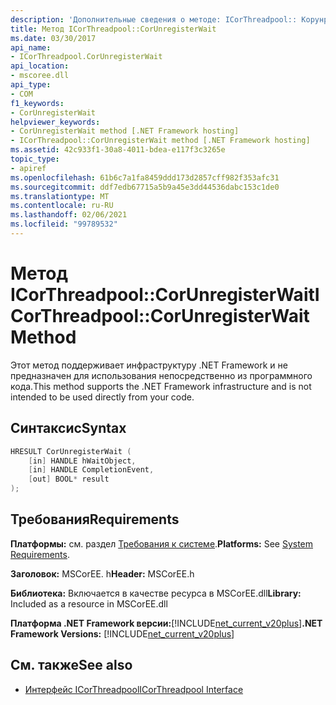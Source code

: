 ```yaml
---
description: 'Дополнительные сведения о методе: ICorThreadpool:: Корунрегистерваит'
title: Метод ICorThreadpool::CorUnregisterWait
ms.date: 03/30/2017
api_name:
- ICorThreadpool.CorUnregisterWait
api_location:
- mscoree.dll
api_type:
- COM
f1_keywords:
- CorUnregisterWait
helpviewer_keywords:
- CorUnregisterWait method [.NET Framework hosting]
- ICorThreadpool::CorUnregisterWait method [.NET Framework hosting]
ms.assetid: 42c933f1-30a8-4011-bdea-e117f3c3265e
topic_type:
- apiref
ms.openlocfilehash: 61b6c7a1fa8459ddd173d2857cff982f353afc31
ms.sourcegitcommit: ddf7edb67715a5b9a45e3dd44536dabc153c1de0
ms.translationtype: MT
ms.contentlocale: ru-RU
ms.lasthandoff: 02/06/2021
ms.locfileid: "99789532"
---
```

# <a name="icorthreadpoolcorunregisterwait-method"></a><span data-ttu-id="6c0d2-103">Метод ICorThreadpool::CorUnregisterWait</span><span class="sxs-lookup"><span data-stu-id="6c0d2-103">ICorThreadpool::CorUnregisterWait Method</span></span>

<span data-ttu-id="6c0d2-104">Этот метод поддерживает инфраструктуру .NET Framework и не предназначен для использования непосредственно из программного кода.</span><span class="sxs-lookup"><span data-stu-id="6c0d2-104">This method supports the .NET Framework infrastructure and is not intended to be used directly from your code.</span></span>  
  
## <a name="syntax"></a><span data-ttu-id="6c0d2-105">Синтаксис</span><span class="sxs-lookup"><span data-stu-id="6c0d2-105">Syntax</span></span>  
  
```cpp  
HRESULT CorUnregisterWait (  
    [in] HANDLE hWaitObject,  
    [in] HANDLE CompletionEvent,  
    [out] BOOL* result  
);  
```  
  
## <a name="requirements"></a><span data-ttu-id="6c0d2-106">Требования</span><span class="sxs-lookup"><span data-stu-id="6c0d2-106">Requirements</span></span>  

 <span data-ttu-id="6c0d2-107">**Платформы:** см. раздел [Требования к системе](../../get-started/system-requirements.md).</span><span class="sxs-lookup"><span data-stu-id="6c0d2-107">**Platforms:** See [System Requirements](../../get-started/system-requirements.md).</span></span>  
  
 <span data-ttu-id="6c0d2-108">**Заголовок:** MSCorEE. h</span><span class="sxs-lookup"><span data-stu-id="6c0d2-108">**Header:** MSCorEE.h</span></span>  
  
 <span data-ttu-id="6c0d2-109">**Библиотека:** Включается в качестве ресурса в MSCorEE.dll</span><span class="sxs-lookup"><span data-stu-id="6c0d2-109">**Library:** Included as a resource in MSCorEE.dll</span></span>  
  
 <span data-ttu-id="6c0d2-110">**Платформа .NET Framework версии:**[!INCLUDE[net_current_v20plus](../../../../includes/net-current-v20plus-md.md)]</span><span class="sxs-lookup"><span data-stu-id="6c0d2-110">**.NET Framework Versions:** [!INCLUDE[net_current_v20plus](../../../../includes/net-current-v20plus-md.md)]</span></span>  
  
## <a name="see-also"></a><span data-ttu-id="6c0d2-111">См. также</span><span class="sxs-lookup"><span data-stu-id="6c0d2-111">See also</span></span>

- [<span data-ttu-id="6c0d2-112">Интерфейс ICorThreadpool</span><span class="sxs-lookup"><span data-stu-id="6c0d2-112">ICorThreadpool Interface</span></span>](icorthreadpool-interface.md)
